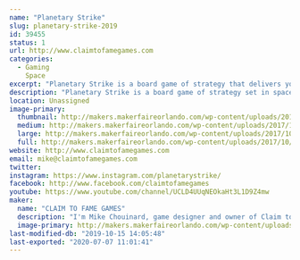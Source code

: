 ```yaml
---
name: "Planetary Strike"
slug: planetary-strike-2019
id: 39455
status: 1
url: http://www.claimtofamegames.com
categories:
  - Gaming
    Space
excerpt: "Planetary Strike is a board game of strategy that delivers your mind beyond chess and into the galaxy to challenge your opponents on two battlefronts. Outwit and capture the other's planet while defending yours. Not as simple as it sounds. "
description: "Planetary Strike is a board game of strategy set in space that takes your mind beyond chess. The goal is to protect your planetary system while attempting to conquer an opponent's planet and dethrone him in order to rule the universe. Set on a round checkered board, the game provides opportunities for 2 to 6 players, for ages 8 to adult. Created by local game designer Mike Chouinard, all items produced and assembled locally. Game price range is $10 to $25. A portion of proceeds are donated to Pug Rescue of Florida in support of dog rescue and adoption."
location: Unassigned
image-primary:
  thumbnail: http://makers.makerfaireorlando.com/wp-content/uploads/2017/10/Planetary-Strike-board-game-150x150.jpg
  medium: http://makers.makerfaireorlando.com/wp-content/uploads/2017/10/Planetary-Strike-board-game-300x159.jpg
  large: http://makers.makerfaireorlando.com/wp-content/uploads/2017/10/Planetary-Strike-board-game-1024x541.jpg
  full: http://makers.makerfaireorlando.com/wp-content/uploads/2017/10/Planetary-Strike-board-game.jpg
website: http://www.claimtofamegames.com
email: mike@claimtofamegames.com
twitter: 
instagram: https://www.instagram.com/planetarystrike/
facebook: http://www.facebook.com/claimtofamegames
youtube: https://www.youtube.com/channel/UCLD4UUqNEOkaHt3L1D9Z4mw
maker:
  name: "CLAIM TO FAME GAMES"
  description: "I'm Mike Chouinard, game designer and owner of Claim to Fame Games. Planetary Strike is my first board game, and it took several years of play testing, and tweaking the design and rules until it was perfect. I self-published in August 2015 and Planetary Strike made its debut at Maker Faire Orlando that same year. All items are produced and assembled locally. We've sold over 4,000 games internationally and have received all 5-star reviews on Facebook, as well as a professional critique by Sahm Reviews. We've now taken it to the next level and have been busy developing the digital version of Planetary Strike, coming to an app store near you soon!"
  image-primary: http://makers.makerfaireorlando.com/wp-content/uploads/2015/08/Mike-Chouinard-and-Rocky.jpg
last-modified-db: "2019-10-15 14:05:48"
last-exported: "2020-07-07 11:01:41"
---
```

